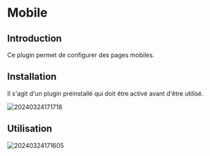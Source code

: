 # Mobile

<PluginInfo name="mobile-client" deprecated=true></PluginInfo>

## Introduction

Ce plugin permet de configurer des pages mobiles.

## Installation

Il s'agit d'un plugin préinstallé qui doit être activé avant d'être utilisé.

![20240324171718](https://static-docs.nocobase.com/20240324171718.png)

## Utilisation

![20240324171605](https://static-docs.nocobase.com/20240324171605.png)
